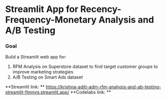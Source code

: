 # Streamlit App for Recency-Frequency-Monetary Analysis and A/B Testing
### Goal
Build a Streamlit web app for:
1. RFM Analysis on Superstore dataset to find target customer groups to improve marketing strategies
2. A/B Testing on Smart Ads dataset

**Streamlit link: ** https://krishna-aditi-adm-rfm-analysis-and-ab-testing-streamlit-flmnvq.streamlit.app/
**Codelabs link: ** 
